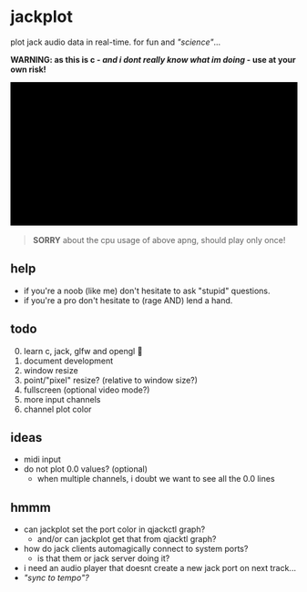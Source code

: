 # jackplot

plot jack audio data in real-time. for fun and _"science"_...

**WARNING: as this is c - _and i dont really know what im doing_ - use at your own risk!**

<img src="jackplot.apng" style="background:black" title="you gotta see it live! snappy, crisp and minimal cpu usage!" />

> **SORRY** about the cpu usage of above apng, should play only once!

## help

- if you're a noob (like me) don't hesitate to ask "stupid" questions.
- if you're a pro don't hesitate to (rage AND) lend a hand.

## todo

0. learn c, jack, glfw and opengl :dizzy:
1. document development
1. window resize
1. point/"pixel" resize? (relative to window size?)
1. fullscreen (optional video mode?)
1. more input channels
1. channel plot color

## ideas

- midi input
- do not plot 0.0 values? (optional)
  - when multiple channels, i doubt we want to see all the 0.0 lines

## hmmm

- can jackplot set the port color in qjackctl graph?
  - and/or can jackplot get that from qjacktl graph?
- how do jack clients automagically connect to system ports?
  - is that them or jack server doing it?
- i need an audio player that doesnt create a new jack port on next track...
- _"sync to tempo"?_
